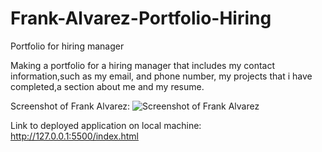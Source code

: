 # Frank-Alvarez-Portfolio-Hiring
Portfolio for hiring manager

Making a portfolio for a hiring manager that includes my contact information,such as  my email, and phone number, my projects that i have completed,a section about me and my resume.

Screenshot of Frank Alvarez:
![Screenshot of Frank Alvarez](./IMG_2672.jpeg)

Link to deployed application on local machine: http://127.0.0.1:5500/index.html